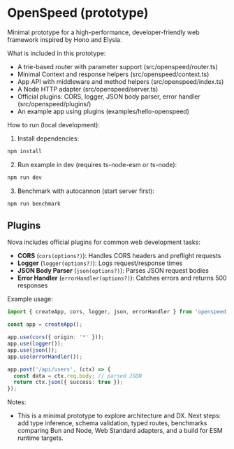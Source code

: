 # OpenSpeed (prototype)

Minimal prototype for a high-performance, developer-friendly web framework inspired by Hono and Elysia.

What is included in this prototype:

- A trie-based router with parameter support (src/openspeed/router.ts)
- Minimal Context and response helpers (src/openspeed/context.ts)
- App API with middleware and method helpers (src/openspeed/index.ts)
- A Node HTTP adapter (src/openspeed/server.ts)
- Official plugins: CORS, logger, JSON body parser, error handler (src/openspeed/plugins/)
- An example app using plugins (examples/hello-openspeed)

How to run (local development):

1. Install dependencies:

```powershell
npm install
```

2. Run example in dev (requires ts-node-esm or ts-node):

```powershell
npm run dev
```

3. Benchmark with autocannon (start server first):

```powershell
npm run benchmark
```

## Plugins

Nova includes official plugins for common web development tasks:

- **CORS** (`cors(options?)`): Handles CORS headers and preflight requests
- **Logger** (`logger(options?)`): Logs request/response times
- **JSON Body Parser** (`json(options?)`): Parses JSON request bodies
- **Error Handler** (`errorHandler(options?)`): Catches errors and returns 500 responses

Example usage:

```ts
import { createApp, cors, logger, json, errorHandler } from 'openspeed';

const app = createApp();

app.use(cors({ origin: '*' }));
app.use(logger());
app.use(json());
app.use(errorHandler());

app.post('/api/users', (ctx) => {
  const data = ctx.req.body; // parsed JSON
  return ctx.json({ success: true });
});
```

Notes:
- This is a minimal prototype to explore architecture and DX. Next steps: add type inference, schema validation, typed routes, benchmarks comparing Bun and Node, Web Standard adapters, and a build for ESM runtime targets.
